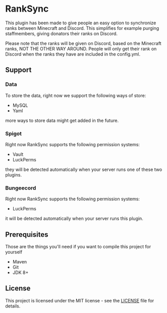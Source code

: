 # RankSync
This plugin has been made to give people an easy option to synchronize
ranks between Minecraft and Discord. This simplifies for example purging staffmembers,
giving donators their ranks on Discord.

Please note that the ranks will be given on Discord, based on the Minecraft ranks, 
NOT THE OTHER WAY AROUND. People will only get their rank on Discord when the ranks
they have are included in the config.yml.

## Support
### Data
To store the data, right now we support the following ways of store:
- MySQL
- Yaml

more ways to store data might get added in the future.

### Spigot
Right now RankSync supports the following permission systems:
- Vault
- LuckPerms

they will be detected automatically when your server runs one of these two plugins.

### Bungeecord
Right now RankSync supports the following permission systems:
- LuckPerms

it will be detected automatically when your server runs this plugin.

## Prerequisites
Those are the things you'll need if you want to compile this project for yourself
- Maven
- Git
- JDK 8+


## License
This project is licensed under the MIT license - see the [LICENSE](LICENSE.md) file for details.
